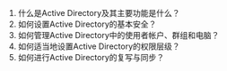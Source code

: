 

1. 什么是Active Directory及其主要功能是什么？
2. 如何设置Active Directory的基本安全？
3. 如何管理Active Directory中的使用者帐户、群组和电脑？
4. 如何适当地设置Active Directory的权限层级？
5. 如何进行Active Directory的复写与同步？